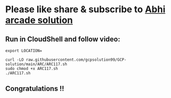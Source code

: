 # Please like share & subscribe to [Abhi arcade solution](http://www.youtube.com/@Abhi_Arcade_Solution)

## Run in CloudShell and follow video:

```
export LOCATION=
```

```
curl -LO raw.githubusercontent.com/gcpsolution99/GCP-solution/main/ARC/ARC117.sh
sudo chmod +x ARC117.sh
./ARC117.sh
```

## Congratulations !!
